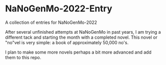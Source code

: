 # NaNoGenMo-2022-Entry

A collection of entries for NaNoGenMo-2022

After several unfinished attempts at NaNoGenMo in past years, I am trying a different tack and starting the month with a completed novel. This novel or "no"vel is very simple: a book of approximately 50,000 no's. 

I plan to make some more novels perhaps a bit more advanced and add them to this repo.
